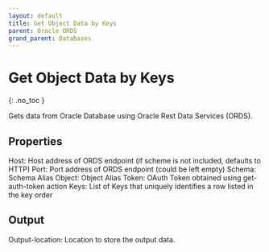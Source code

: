 ```yaml
---
layout: default
title: Get Object Data by Keys
parent: Oracle ORDS
grand_parent: Databases
---
```


# Get Object Data by Keys
{: .no_toc }

Gets data from Oracle Database using Oracle Rest Data Services (ORDS).

## Properties
Host: Host address of ORDS endpoint (if scheme is not included, defaults to HTTP)
Port: Port address of ORDS endpoint (could be left empty)
Schema: Schema Alias
Object: Object Alias
Token: OAuth Token obtained using get-auth-token action
Keys: List of Keys that uniquely identifies a row listed in the key order

## Output
Output-location: Location to store the output data.
